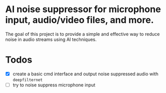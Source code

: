 # AI noise suppressor for microphone input, audio/video files, and more.

The goal of this project is to provide a simple and effective way to reduce noise in audio streams using AI techniques.

# Todos

- [x] create a basic cmd interface and output noise suppressed audio with `deepfilternet`
- [ ] try to noise suppress microphone input

